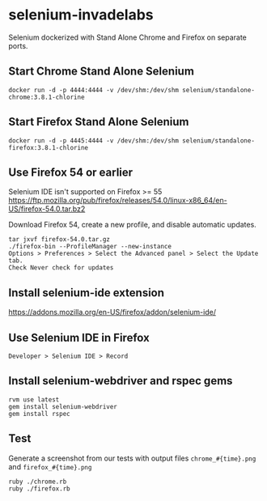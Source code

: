 selenium-invadelabs
===================
Selenium dockerized with Stand Alone Chrome and Firefox on separate ports.

## Start Chrome Stand Alone Selenium
```
docker run -d -p 4444:4444 -v /dev/shm:/dev/shm selenium/standalone-chrome:3.8.1-chlorine
```

## Start Firefox Stand Alone Selenium
```
docker run -d -p 4445:4444 -v /dev/shm:/dev/shm selenium/standalone-firefox:3.8.1-chlorine
```

## Use Firefox 54 or earlier
Selenium IDE isn't supported on Firefox >= 55
https://ftp.mozilla.org/pub/firefox/releases/54.0/linux-x86_64/en-US/firefox-54.0.tar.bz2

Download Firefox 54, create a new profile, and disable automatic updates.
```
tar jxvf firefox-54.0.tar.gz
./firefox-bin --ProfileManager --new-instance
Options > Preferences > Select the Advanced panel > Select the Update tab.
Check Never check for updates
```

## Install selenium-ide extension
https://addons.mozilla.org/en-US/firefox/addon/selenium-ide/


## Use Selenium IDE in Firefox
`Developer > Selenium IDE > Record`

## Install selenium-webdriver and rspec gems
```
rvm use latest
gem install selenium-webdriver
gem install rspec
```

## Test
Generate a screenshot from our tests with output files `chrome_#{time}.png` and `firefox_#{time}.png`
```
ruby ./chrome.rb
ruby ./firefox.rb
```

